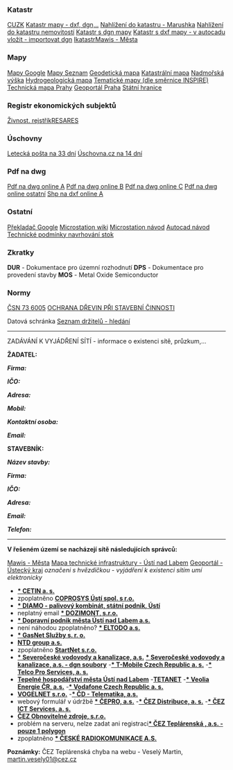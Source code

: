 

### Katastr

[CUZK](https://www.cuzk.cz/)
[Katastr mapy - dxf, dgn,..](https://ags.cuzk.cz/geoprohlizec/)
[Nahlížení do katastru - Marushka](https://sgi-nahlizenidokn.cuzk.cz/marushka/default.aspx?themeid=3)
[Nahlížení do katastru nemovitostí](https://nahlizenidokn.cuzk.cz/)
[Katastr s dgn mapy](https://services.cuzk.cz/dgn/ku/)
[Katastr s dxf mapy - v autocadu vložit - importovat dgn](https://services.cuzk.cz/dxf/ku/)
[Ikatastr](https://www.ikatastr.cz/)[Mawis - Města](https://mawis.eu/utilityreport/mesta/)

### Mapy

[Mapy Google](https://www.google.com/maps)
[Mapy Seznam](https://mapy.cz/zakladni?x=14.0120590&y=50.6572500&z=11)
[Geodetická mapa](https://ags.cuzk.cz/geoprohlizec/)
[Katastrální mapa](https://katastralnimapy.cuzk.cz/)
[Nadmořská výška](https://api.mapy.cz/view?page=altitude)
[Hydrogeologická mapa](https://heis.vuv.cz/data/webmap/isapi.dll?map=mp_heis_voda&TMPL=HVMAP_MAIN&IFRAME=0&lon=18.061861&lat=49.8903129&scale=483840)
[Tematické mapy (dle směrnice INSPIRE)](https://geoportal.gov.cz/web/guest/map)
[Technická mapa Prahy](https://app.iprpraha.cz/apl/app/dtmp/index.html)
[Geoportál Praha](https://www.geoportalpraha.cz/cs/data/otevrena-data/seznam)
[Státní hranice](http://statnihranice.cz/indexcesky.php)

### Registr ekonomických subjektů

[Živnost. rejstřík](https://www.rzp.cz/cgi-bin/aps_cacheWEB.sh?VSS_SERV=ZVWSBJFND)[RES](https://apl.czso.cz/irsw/)[ARES](https://wwwinfo.mfcr.cz/ares/ares_es.html.cz)

### Úschovny

[Letecká pošta na 33 dní](http://leteckaposta.cz/)
[Úschovna.cz na 14 dní](https://uschovna.cz/poslat-zasilku)

### Pdf na dwg

[Pdf na dwg online A](https://cadsofttools.com/cz/pdf-to-dwg-online/)
[Pdf na dwg online B](https://www.zamzar.com/convert/pdf-to-dwg/)
[Pdf na dwg online C](https://www.convertpdftoautocad.com/)
[Pdf na dwg online ostatní](https://www.google.com/search?q=pdf+to+dwg&rlz=1C1GCEA_enCZ1004CZ1004&oq=pdf+to+dwg&aqs=chrome.0.69i59l2j0i512l3j69i60l3.3375j0j7&sourceid=chrome&ie=UTF-8)
[Shp na dxf online A](https://mygeodata.cloud/converter/shp-to-dxf)

### Ostatní

[Překladač Google](https://translate.google.cz/?hl=cs&sl=auto&tl=en&text=prodlou%C5%BEit&op=translate)
[Microstation wiki](https://communities-bentley-com.translate.goog/products/microstation/w/microstation__wiki/3274/microstation?_x_tr_sl=auto&_x_tr_tl=en&_x_tr_hl=cs&_x_tr_pto=wapp)
[Microstation návod](http://www.gisoft.cz/JakNaTo/JakNaTo#JakNaTo7)
[Autocad návod](http://docs.autodesk.com/ACD/2011/CSY/filesAUG/WS1a9193826455f5ffa23ce210c4a30acaf-6b43.htm)
[Technické podmínky navrhování stok](http://hgf10.vsb.cz/546/VHZ2/8_podminky_navrhovani_stok.html)

### Zkratky

**DUR** - Dokumentace pro územní rozhodnutí
**DPS** - Dokumentace pro provedení stavby
**MOS** - Metal Oxide Semiconductor

### Normy

[ČSN 73 6005](https://www.vhodne-uverejneni.cz/index.php?m=xenorders&h=orderdocument&a=download&document=1708553&token=)
[OCHRANA DŘEVIN PŘI STAVEBNÍ ČINNOSTI](https://standardy.nature.cz/res/archive/198/025321.pdf?seek=1407920457)

Datová schránka
[Seznam držitelů - hledání](https://www.mojedatovaschranka.cz/sds/)

-------------------------

ZADÁVÁNÍ K VYJÁDŘENÍ SÍTÍ - informace o existenci sítě, průzkum,...

 
**ŽADATEL:**

**_Firma:_**

**_IČO:_** 

**_Adresa:_** 

**_Mobil:_** 

**_Kontaktní osoba:_** 

**_Email:_** 


**STAVEBNÍK:**

**_Název stavby:_**

**_Firma:_**

**_IČO:_** 

**_Adresa:_** 

**_Email:_** 

**_Telefon:_** 


-------------------------

**V řešeném území se nacházejí sítě následujících správců:**

[Mawis - Města](https://mawis.eu/utilityreport/mesta/)
[Mapa technické infrastruktury - Ústí nad Labem](https://mapy.usti-nad-labem.cz/apps/tech_infrastruktura/)
[Geoportál - Ústecký kraj](https://geoportal.kr-ustecky.cz/gs/vsechny-mapy/)
_označeni s hvězdičkou - vyjádření k existenci sítím umí elektronicky_

- [**\* CETIN a. s.**](https://www.cetin.cz/sit-cetin/vyjadrovani-o-existenci-siti) 
- zpoplatněno  [**COPROSYS Ústí spol. s r.o.**](https://www.coprosys.cz/vyjadreni-k-existenci-siti/) 
- [**\* DIAMO - palivový kombinát, státní podnik, Ústí**](https://www.diamo.cz/cs/kontakty) 
- neplatný email [**\* DOZIMONT, s.r.o.**](https://www.dozimont.cz/kontakty) 
- [**\* Dopravní podnik města Ústí nad Labem a.s.**](https://dpmul.cz/index.php?art=5345) 
- není náhodou zpoplatněno? [**\* ELTODO a.s.**](https://ezadost.eltodo.cz/VES/ALL/Home) 
- [**\* GasNet Služby s. r. o.**](https://dpo.gasnet.cz/zadost-o-stanovisko) 
- [**NTD group a.s.**](http://web.ntd.cz/index.html) 
- zpoplatněno [**StartNet s.r.o.**](https://www.starnet.cz/stavby/)
- [**\* Severočeské vodovody a kanalizace, a.s.**](https://zadosti.scvk.cz/Requests/reqMain.iface?site=scvk&reason=8) [**\* Severočeské vodovody a kanalizace, a.s. - dgn soubory**](https://zadosti.scvk.cz/Requests/reqMain.iface?site=scvk&reason=14)
-[**\* T-Mobile Czech Republic a. s.**](https://ochranasiti.t-mobile.cz/vyjadreni/index.php?r=steps/registration&step=applicant)
-[**\* Telco Pro Services, a. s.**](https://geoportal.cezdistribuce.cz/geoportal.ses/ves.aspx) 
- [**Tepelné hospodářství města Ústí nad Labem**](https://www.thmu.cz/rub-kontakty/rub-spojeni)
-[**TETANET**](https://www.tetanet.cz/)
-[**\* Veolia Energie ČR, a.s.**](https://zadosti.vecr.cz/Requests/reqMain.iface) 
-[**\* Vodafone Czech Republic a. s.**](https://www.zadostovyjadreni.cz/vodafone/) 
- [**VOGELNET s.r.o.**](https://www.vogelnet.cz/kontakty) 
-[**\* ČD - Telematika, a.s.**](https://vyjadreni.cdt.cz/Request) 
- webový formulář v údržbě [**\* ČEPRO, a.s.**](https://www.ceproas.cz/informace-pro-verejnost-a-zakazniky) 
-[**\* ČEZ Distribuce, a. s.**](https://geoportal.cezdistribuce.cz/geoportal.ses/ves.aspx) 
-[**\* ČEZ ICT Services, a. s.** ](https://geoportal.cezdistribuce.cz/geoportal.ses/ves.aspx) 
- [**ČEZ Obnovitelné zdroje, s.r.o.**](https://www.cez.cz/cs/o-cez/skupina-cez/vyznamne-spolecnosti-skupiny-cez/cez-obnovitelne-zdroje/kontakt)
- problém na serveru, nelze zadat ani registraci[**\* ČEZ Teplárenská , a.s.  - pouze 1 polygon**](https://geoportal.cezteplarenska.cz/WVP/Zadost/Identification) 
- zpoplatněno [**\* ČESKÉ RADIOKOMUNIKACE A.S.**](https://www.cra.cz/vyjadreni-o-existenci-siti) 

**Poznámky:**
ČEZ Teplárenská chyba na webu - Veselý Martin, martin.vesely01@cez.cz

